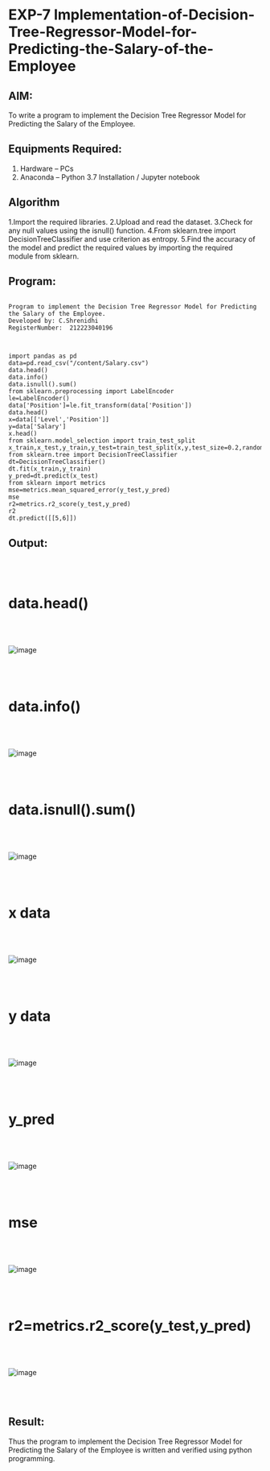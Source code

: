 # EXP-7 Implementation-of-Decision-Tree-Regressor-Model-for-Predicting-the-Salary-of-the-Employee

## AIM:
To write a program to implement the Decision Tree Regressor Model for Predicting the Salary of the Employee.

## Equipments Required:
1. Hardware – PCs
2. Anaconda – Python 3.7 Installation / Jupyter notebook

## Algorithm
1.Import the required libraries.
2.Upload and read the dataset.
3.Check for any null values using the isnull() function.
4.From sklearn.tree import DecisionTreeClassifier and use criterion as entropy.
5.Find the accuracy of the model and predict the required values by importing the required module from sklearn.

## Program:
```

Program to implement the Decision Tree Regressor Model for Predicting the Salary of the Employee.
Developed by: C.Shrenidhi
RegisterNumber:  212223040196
```

```


import pandas as pd
data=pd.read_csv("/content/Salary.csv")
data.head()
data.info()
data.isnull().sum()
from sklearn.preprocessing import LabelEncoder
le=LabelEncoder()
data['Position']=le.fit_transform(data['Position'])
data.head()
x=data[['Level','Position']]
y=data['Salary']
x.head()
from sklearn.model_selection import train_test_split
x_train,x_test,y_train,y_test=train_test_split(x,y,test_size=0.2,random_state=2)
from sklearn.tree import DecisionTreeClassifier
dt=DecisionTreeClassifier()
dt.fit(x_train,y_train)
y_pred=dt.predict(x_test)
from sklearn import metrics
mse=metrics.mean_squared_error(y_test,y_pred)
mse
r2=metrics.r2_score(y_test,y_pred)
r2
dt.predict([[5,6]])

```

## Output:

<br>
<br>

# data.head()
<br>
<br>

![image](https://github.com/shrenidhi28/Implementation-of-Decision-Tree-Regressor-Model-for-Predicting-the-Salary-of-the-Employee/assets/155261096/090dc6a4-4081-4cad-9efa-8240869e0d8a)

<br>
<br>

# data.info()

<br>
<br>

![image](https://github.com/shrenidhi28/Implementation-of-Decision-Tree-Regressor-Model-for-Predicting-the-Salary-of-the-Employee/assets/155261096/d785a975-69b2-4d35-9c42-eb446920f67f)

<br>
<br>

# data.isnull().sum()

<br>
<br>

![image](https://github.com/shrenidhi28/Implementation-of-Decision-Tree-Regressor-Model-for-Predicting-the-Salary-of-the-Employee/assets/155261096/4e59774b-f7c3-4ec9-b93c-c0bce6e82656)

<br>
<br>

# x data

<br>
<br>

![image](https://github.com/shrenidhi28/Implementation-of-Decision-Tree-Regressor-Model-for-Predicting-the-Salary-of-the-Employee/assets/155261096/3250258a-74c8-4689-b3d1-38dfed7f5615)

<br>
<br>

# y data

<br>
<br>

![image](https://github.com/shrenidhi28/Implementation-of-Decision-Tree-Regressor-Model-for-Predicting-the-Salary-of-the-Employee/assets/155261096/9ca4a2d2-fe82-48f0-b461-709544347140)

<br>
<br>

# y_pred
<br>
<br>

![image](https://github.com/shrenidhi28/Implementation-of-Decision-Tree-Regressor-Model-for-Predicting-the-Salary-of-the-Employee/assets/155261096/b2b3bb90-b3a5-46c8-a79e-9f1046818fe6)

<br>
<br>

# mse

<br>
<br>

![image](https://github.com/shrenidhi28/Implementation-of-Decision-Tree-Regressor-Model-for-Predicting-the-Salary-of-the-Employee/assets/155261096/28a6ef84-877c-4d97-a6e6-e371e91323be)

<br>
<br>

# r2=metrics.r2_score(y_test,y_pred)

<br>
<br>

![image](https://github.com/shrenidhi28/Implementation-of-Decision-Tree-Regressor-Model-for-Predicting-the-Salary-of-the-Employee/assets/155261096/c8b9e1e0-df68-45b1-98cd-29ee5f373409)

<br>
<br>







## Result:
Thus the program to implement the Decision Tree Regressor Model for Predicting the Salary of the Employee is written and verified using python programming.
